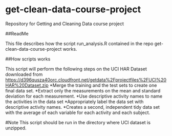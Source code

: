 get-clean-data-course-project
=============================

Repository for Getting and Cleaning Data course project

##ReadMe

This file describes how the script run_analysis.R contained in the repo get-clean-data-course-project works.

##How scripts works

This script will perform the following steps on the UCI HAR Dataset downloaded from https://d396qusza40orc.cloudfront.net/getdata%2Fprojectfiles%2FUCI%20HAR%20Dataset.zip
*Merge the training and the test sets to create one final data set.
*Extract only the measurements on the mean and standard deviation for each measurement.
*Use descriptive activity names to name the activities in the data set
*Appropriately label the data set with descriptive activity names.
*Creates a second, independent tidy data set with the average of each variable for each activity and each subject.

#Note
This script should be run in the directory where UCI dataset is unzipped.